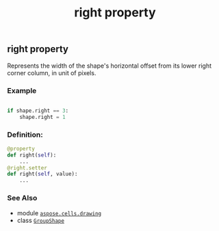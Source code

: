 ﻿---
title: right property
second_title: Aspose.Cells for Python via .NET API References
description: 
type: docs
weight: 870
url: /aspose.cells.drawing/groupshape/right/
is_root: false
---

## right property


Represents the width of the shape's horizontal  offset from its lower right corner column, in unit of pixels.

### Example 


```python

if shape.right == 3:
    shape.right = 1

```
### Definition:
```python
@property
def right(self):
    ...
@right.setter
def right(self, value):
    ...
```

### See Also
* module [`aspose.cells.drawing`](../../)
* class [`GroupShape`](/cells/python-net/aspose.cells.drawing/groupshape)
